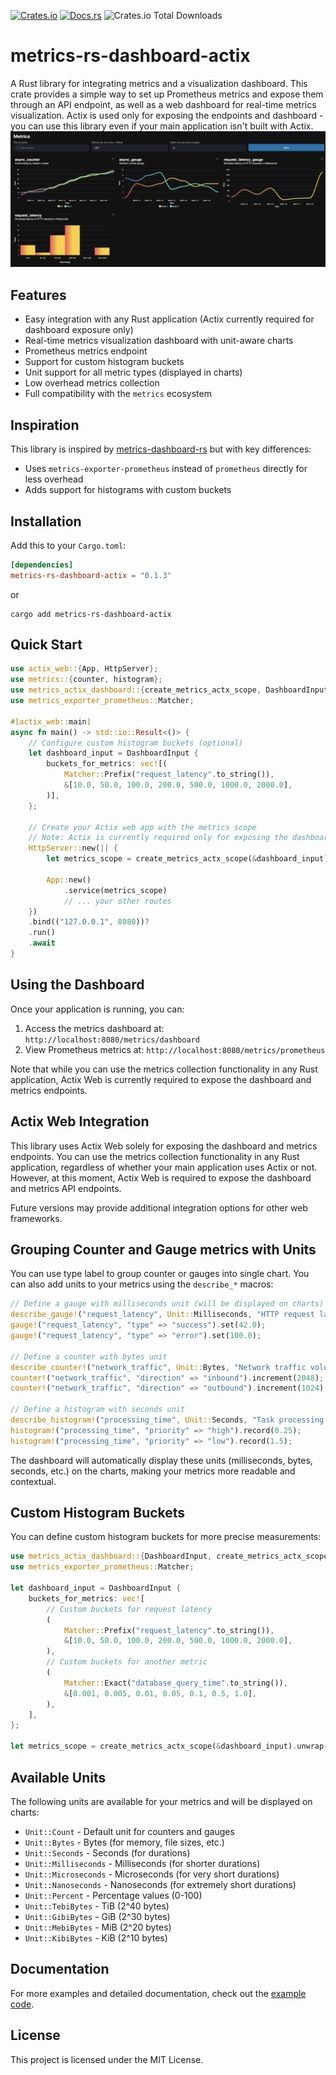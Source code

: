 [![Crates.io](https://img.shields.io/crates/v/metrics-rs-dashboard-actix.svg)](https://crates.io/crates/metrics-rs-dashboard-actix)
[![Docs.rs](https://docs.rs/metrics-rs-dashboard-actix/badge.svg)](https://docs.rs/metrics-rs-dashboard-actix)
![Crates.io Total Downloads](https://img.shields.io/crates/d/metrics-rs-dashboard-actix)

# metrics-rs-dashboard-actix
A Rust library for integrating metrics and a visualization dashboard. This crate provides a simple way to set up Prometheus metrics and expose them through an API endpoint, as well as a web dashboard for real-time metrics visualization. Actix is used only for exposing the endpoints and dashboard - you can use this library even if your main application isn't built with Actix.
![Screenshot](https://github.com/singerxt/metrics-rs-dashboard-actix/blob/main/doc/screenshot.png?raw=true)

## Features

- Easy integration with any Rust application (Actix currently required for dashboard exposure only)
- Real-time metrics visualization dashboard with unit-aware charts
- Prometheus metrics endpoint
- Support for custom histogram buckets
- Unit support for all metric types (displayed in charts)
- Low overhead metrics collection
- Full compatibility with the `metrics` ecosystem

## Inspiration

This library is inspired by [metrics-dashboard-rs](https://github.com/giangndm/metrics-dashboard-rs) but with key differences:
- Uses `metrics-exporter-prometheus` instead of `prometheus` directly for less overhead
- Adds support for histograms with custom buckets

## Installation

Add this to your `Cargo.toml`:

```toml
[dependencies]
metrics-rs-dashboard-actix = "0.1.3"
```

or

```
cargo add metrics-rs-dashboard-actix
```

## Quick Start

```rust
use actix_web::{App, HttpServer};
use metrics::{counter, histogram};
use metrics_actix_dashboard::{create_metrics_actx_scope, DashboardInput};
use metrics_exporter_prometheus::Matcher;

#[actix_web::main]
async fn main() -> std::io::Result<()> {
    // Configure custom histogram buckets (optional)
    let dashboard_input = DashboardInput {
        buckets_for_metrics: vec![(
            Matcher::Prefix("request_latency".to_string()),
            &[10.0, 50.0, 100.0, 200.0, 500.0, 1000.0, 2000.0],
        )],
    };

    // Create your Actix web app with the metrics scope
    // Note: Actix is currently required only for exposing the dashboard and metrics endpoints
    HttpServer::new(|| {
        let metrics_scope = create_metrics_actx_scope(&dashboard_input).unwrap();

        App::new()
            .service(metrics_scope)
            // ... your other routes
    })
    .bind(("127.0.0.1", 8080))?
    .run()
    .await
}
```

## Using the Dashboard

Once your application is running, you can:

1. Access the metrics dashboard at: `http://localhost:8080/metrics/dashboard`
2. View Prometheus metrics at: `http://localhost:8080/metrics/prometheus`

Note that while you can use the metrics collection functionality in any Rust application, Actix Web is currently required to expose the dashboard and metrics endpoints.

## Actix Web Integration

This library uses Actix Web solely for exposing the dashboard and metrics endpoints. You can use the metrics collection functionality in any Rust application, regardless of whether your main application uses Actix or not. However, at this moment, Actix Web is required to expose the dashboard and metrics API endpoints.

Future versions may provide additional integration options for other web frameworks.

## Grouping Counter and Gauge metrics with Units

You can use type label to group counter or gauges into single chart. You can also add units to your metrics using the `describe_*` macros:

```rust
// Define a gauge with milliseconds unit (will be displayed on charts)
describe_gauge!("request_latency", Unit::Milliseconds, "HTTP request latency");
gauge!("request_latency", "type" => "success").set(42.0);
gauge!("request_latency", "type" => "error").set(100.0);

// Define a counter with bytes unit
describe_counter!("network_traffic", Unit::Bytes, "Network traffic volume");
counter!("network_traffic", "direction" => "inbound").increment(2048);
counter!("network_traffic", "direction" => "outbound").increment(1024);

// Define a histogram with seconds unit
describe_histogram!("processing_time", Unit::Seconds, "Task processing duration");
histogram!("processing_time", "priority" => "high").record(0.25);
histogram!("processing_time", "priority" => "low").record(1.5);
```

The dashboard will automatically display these units (milliseconds, bytes, seconds, etc.) on the charts, making your metrics more readable and contextual.

## Custom Histogram Buckets

You can define custom histogram buckets for more precise measurements:

```rust
use metrics_actix_dashboard::{DashboardInput, create_metrics_actx_scope};
use metrics_exporter_prometheus::Matcher;

let dashboard_input = DashboardInput {
    buckets_for_metrics: vec![
        // Custom buckets for request latency
        (
            Matcher::Prefix("request_latency".to_string()),
            &[10.0, 50.0, 100.0, 200.0, 500.0, 1000.0, 2000.0],
        ),
        // Custom buckets for another metric
        (
            Matcher::Exact("database_query_time".to_string()),
            &[0.001, 0.005, 0.01, 0.05, 0.1, 0.5, 1.0],
        ),
    ],
};

let metrics_scope = create_metrics_actx_scope(&dashboard_input).unwrap();
```

## Available Units

The following units are available for your metrics and will be displayed on charts:

- `Unit::Count` - Default unit for counters and gauges
- `Unit::Bytes` - Bytes (for memory, file sizes, etc.)
- `Unit::Seconds` - Seconds (for durations)
- `Unit::Milliseconds` - Milliseconds (for shorter durations)
- `Unit::Microseconds` - Microseconds (for very short durations)
- `Unit::Nanoseconds` - Nanoseconds (for extremely short durations)
- `Unit::Percent` - Percentage values (0-100)
- `Unit::TebiBytes` - TiB (2^40 bytes)
- `Unit::GibiBytes` - GiB (2^30 bytes)
- `Unit::MebiBytes` - MiB (2^20 bytes)
- `Unit::KibiBytes` - KiB (2^10 bytes)

## Documentation

For more examples and detailed documentation, check out the [example code](examples/simple.rs).

## License

This project is licensed under the MIT License.
